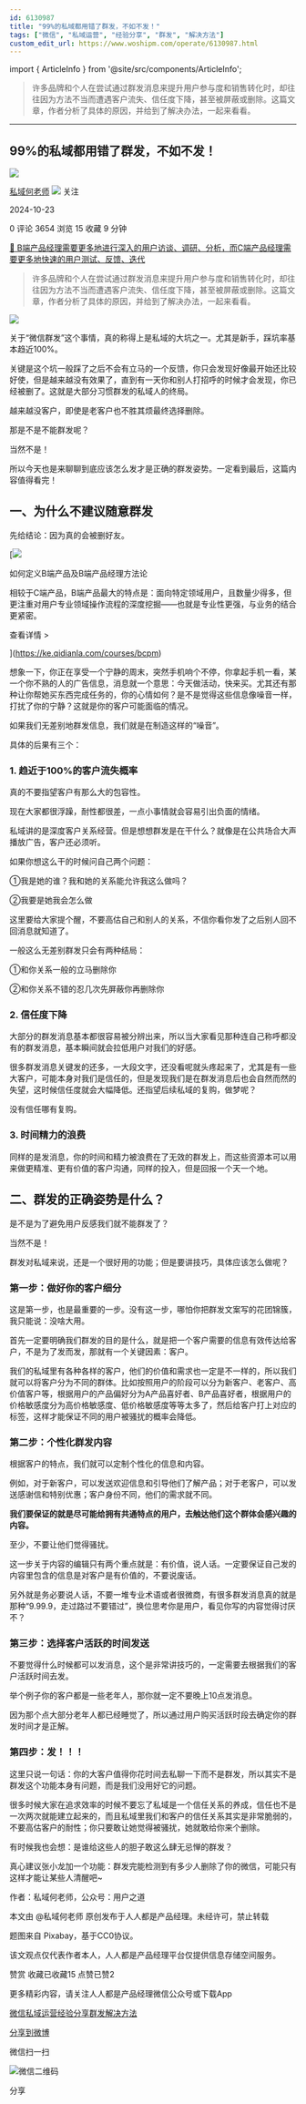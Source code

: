 ```yaml
---
id: 6130987
title: "99%的私域都用错了群发，不如不发！"
tags: ["微信", "私域运营", "经验分享", "群发", "解决方法"]
custom_edit_url: https://www.woshipm.com/operate/6130987.html
---
```

import { ArticleInfo } from '@site/src/components/ArticleInfo';

<ArticleInfo
    author="私域何老师"
    authorLink="https://www.woshipm.com/u/818092"
    published="2024-10-23"
    views={3654}
    comments={0}
    collects={15}
/>

> 许多品牌和个人在尝试通过群发消息来提升用户参与度和销售转化时，却往往因为方法不当而遭遇客户流失、信任度下降，甚至被屏蔽或删除。这篇文章，作者分析了具体的原因，并给到了解决办法，一起来看看。

---

## 99%的私域都用错了群发，不如不发！

[![](https://static.woshipm.com/view/woshipm_api_def_20240823130814_6595.jpg?imageView2/1/w/72/h/72/q/100)](https://www.woshipm.com/u/818092)

[私域何老师](https://www.woshipm.com/u/818092) ![](https://static.woshipm.com/tag/1101_1@2x.png) 关注

2024-10-23

0 评论 3654 浏览 15 收藏 9 分钟

[🔗 B端产品经理需要更多地进行深入的用户访谈、调研、分析，而C端产品经理需要更多地快速的用户测试、反馈、迭代](https://ke.qidianla.com/courses/bcpm)

> 许多品牌和个人在尝试通过群发消息来提升用户参与度和销售转化时，却往往因为方法不当而遭遇客户流失、信任度下降，甚至被屏蔽或删除。这篇文章，作者分析了具体的原因，并给到了解决办法，一起来看看。

![](https://image.woshipm.com/2023/04/13/c032d268-d9ea-11ed-bd74-00163e0b5ff3.jpg)

关于“微信群发”这个事情，真的称得上是私域的大坑之一。尤其是新手，踩坑率基本趋近100%。

关键是这个坑一般踩了之后不会有立马的一个反馈，你只会发现好像最开始还比较好使，但是越来越没有效果了，直到有一天你和别人打招呼的时候才会发现，你已经被删了。这就是大部分习惯群发的私域人的终局。

越来越没客户，即使是老客户也不胜其烦最终选择删除。

那是不是不能群发呢？

当然不是！

所以今天也是来聊聊到底应该怎么发才是正确的群发姿势。一定看到最后，这篇内容值得看完！

## 一、为什么不建议随意群发

先给结论：因为真的会被删好友。

[![](https://image.woshipm.com/2023/08/02/72b77e4e-30e3-11ee-88e7-00163e0b5ff3.png)

如何定义B端产品及B端产品经理方法论

相较于C端产品，B端产品最大的特点是：面向特定领域用户，且数量少得多，但更注重对用户专业领域操作流程的深度挖掘——也就是专业性更强，与业务的结合更紧密。

查看详情 >

](https://ke.qidianla.com/courses/bcpm)

想象一下，你正在享受一个宁静的周末，突然手机响个不停，你拿起手机一看，某一个你不熟的人的广告信息，消息就一个意思：今天做活动，快来买。尤其还有那种让你帮她买东西完成任务的，你的心情如何？是不是觉得这些信息像噪音一样，打扰了你的宁静？这就是你的客户可能面临的情况。

如果我们无差别地群发信息，我们就是在制造这样的“噪音”。

具体的后果有三个：

### 1\. 趋近于100%的客户流失概率

真的不要指望客户有那么大的包容性。

现在大家都很浮躁，耐性都很差，一点小事情就会容易引出负面的情绪。

私域讲的是深度客户关系经营。但是想想群发是在干什么？就像是在公共场合大声播放广告，客户还必须听。

如果你想这么干的时候问自己两个问题：

①我是她的谁？我和她的关系能允许我这么做吗？

②我要是她我会怎么做

这里要给大家提个醒，不要高估自己和别人的关系，不信你看你发了之后别人回不回消息就知道了。

一般这么无差别群发只会有两种结局：

①和你关系一般的立马删除你

②和你关系不错的忍几次先屏蔽你再删除你

### 2\. 信任度下降

大部分的群发消息基本都很容易被分辨出来，所以当大家看见那种连自己称呼都没有的群发消息，基本瞬间就会拉低用户对我们的好感。

很多群发消息关键发的还多，一大段文字，还没看呢就头疼起来了，尤其是有一些大客户，可能本身对我们是信任的，但是发现我们是在群发消息后也会自然而然的失望，这时候信任度就会大幅降低。还指望后续私域的复购，做梦呢？

没有信任哪有复购。

### 3\. 时间精力的浪费

同样的是发消息，你的时间和精力被浪费在了无效的群发上，而这些资源本可以用来做更精准、更有价值的客户沟通，同样的投入，但是回报一个天一个地。

## 二、群发的正确姿势是什么？

是不是为了避免用户反感我们就不能群发了？

当然不是！

群发对私域来说，还是一个很好用的功能；但是要讲技巧，具体应该怎么做呢？

### 第一步：做好你的客户细分

这是第一步，也是最重要的一步。没有这一步，哪怕你把群发文案写的花团锦簇，我只能说：没啥大用。

首先一定要明确我们群发的目的是什么，就是把一个客户需要的信息有效传达给客户，不是为了发而发，那就有一个关键因素：客户。

我们的私域里有各种各样的客户，他们的价值和需求也一定是不一样的，所以我们就可以将客户分为不同的群体。比如按照用户的阶段可以分为新客户、老客户、高价值客户等，根据用户的产品偏好分为A产品喜好者、B产品喜好者，根据用户的价格敏感度分为高价格敏感度、低价格敏感度等等太多了，然后给客户打上对应的标签，这样才能保证不同的用户被骚扰的概率会降低。

### 第二步：个性化群发内容

根据客户的特点，我们就可以定制个性化的信息和内容。

例如，对于新客户，可以发送欢迎信息和引导他们了解产品；对于老客户，可以发送感谢信和特别优惠；客户身份不同，他们的需求就不同。

**我们要保证的就是尽可能给拥有共通特点的用户，去触达他们这个群体会感兴趣的内容。**

至少，不要让他们觉得骚扰。

这一步关于内容的编辑只有两个重点就是：有价值，说人话。一定要保证自己发的内容里包含的信息是对客户是有价值的，不要说废话。

另外就是务必要说人话，不要一堆专业术语或者很微商，有很多群发消息真的就是那种“9.99.9，走过路过不要错过”，换位思考你是用户，看见你写的内容觉得讨厌不？

### 第三步：选择客户活跃的时间发送

不要觉得什么时候都可以发消息，这个是非常讲技巧的，一定需要去根据我们的客户活跃时间去发。

举个例子你的客户都是一些老年人，那你就一定不要晚上10点发消息。

因为那个点大部分老年人都已经睡觉了，所以通过用户购买活跃时段去确定你的群发时间才是正解。

### 第四步：发！！！

这里只说一句话：你的大客户值得你花时间去私聊一下而不是群发，所以其实不是群发这个功能本身有问题，而是我们没用好它的问题。

很多时候大家在追求效率的时候不要忘了私域是一个信任关系的养成，信任也不是一次两次就能建立起来的，而且私域里我们和客户的信任关系其实是非常脆弱的，不要高估客户的耐性；你只要敢让她觉得被骚扰，她就敢给你来个删除。

有时候我也会想：是谁给这些人的胆子敢这么肆无忌惮的群发？

真心建议张小龙加一个功能：群发完能检测到有多少人删除了你的微信，可能只有这样才能让某些人清醒吧~

作者：私域何老师，公众号：用户之道

本文由 @私域何老师 原创发布于人人都是产品经理。未经许可，禁止转载

题图来自 Pixabay，基于CC0协议。

该文观点仅代表作者本人，人人都是产品经理平台仅提供信息存储空间服务。

赞赏 收藏已收藏15 点赞已赞2

更多精彩内容，请关注人人都是产品经理微信公众号或下载App

[微信](https://www.woshipm.com/tag/%e5%be%ae%e4%bf%a1)[私域运营](https://www.woshipm.com/tag/%e7%a7%81%e5%9f%9f%e8%bf%90%e8%90%a5)[经验分享](https://www.woshipm.com/tag/%e7%bb%8f%e9%aa%8c%e5%88%86%e4%ba%ab)[群发](https://www.woshipm.com/tag/%e7%be%a4%e5%8f%91)[解决方法](https://www.woshipm.com/tag/%e8%a7%a3%e5%86%b3%e6%96%b9%e6%b3%95)

[分享到微博](https://service.weibo.com/share/share.php?appkey=2775287854&title=99%的私域都用错了群发，不如不发！&url=https://www.woshipm.com/operate/6130987.html&pic=https://image.woshipm.com/2023/04/13/c032d268-d9ea-11ed-bd74-00163e0b5ff3.jpg)

微信扫一扫

![微信二维码](https://api.pwmqr.com/qrcode/create/?url=https://www.woshipm.com/operate/6130987.html)

分享